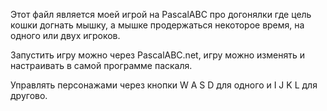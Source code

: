 Этот файл является моей игрой на PascalABC про догонялки где цель кошки догнать мышку, а мышке продержаться некоторое время, на одного или двух игроков.

Запустить игру можно через PascalABC.net, игру можно изменять и настраивать в самой программе паскаля.

Управлять персонажами через кнопки W A S D для одного и I J K L для другово.

